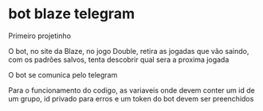 # bot blaze telegram

Primeiro projetinho

O bot, no site da Blaze, no jogo Double, retira as jogadas que vão saindo, com os padrões salvos, tenta descobrir qual sera a proxima jogada

O bot se comunica pelo telegram

Para o funcionamento do codigo, as variaveis onde devem conter um id de um grupo, id privado para erros e um token do bot devem ser preenchidos